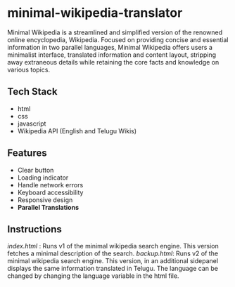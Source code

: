 # minimal-wikipedia-translator
Minimal Wikipedia is a streamlined and simplified version of the renowned online encyclopedia, Wikipedia. Focused on providing concise and essential information in two parallel languages, Minimal Wikipedia offers users a minimalist interface, translated information and content layout, stripping away extraneous details while retaining the core facts and knowledge on various topics.

## Tech Stack
- html
- css
- javascript
- Wikipedia API (English and Telugu Wikis)

## Features
- Clear button
- Loading indicator
- Handle network errors
- Keyboard accessibility
- Responsive design
- **Parallel Translations**

## Instructions

*index.html* : Runs v1 of the minimal wikipedia search engine. This version fetches a minimal description of the search.
*backup.html*: Runs v2 of the minimal wikipedia search engine. This version, in an additional sidepanel displays the same information translated in Telugu. The language can be changed by changing the language variable in the html file.
